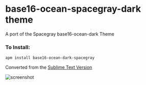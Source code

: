 # base16-ocean-spacegray-dark theme

A port of the Spacegray base16-ocean-dark Theme

### To Install:
`apm install base16-ocean-dark-spacegray`

Converted from the [Sublime Text Version](https://github.com/kkga/spacegray)

![screenshot](https://dl.dropboxusercontent.com/u/8518439/github/base-16-ocean-spacegray.png)
